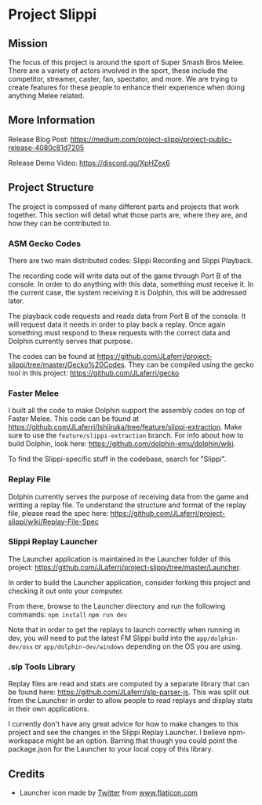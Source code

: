 # Project Slippi
## Mission
The focus of this project is around the sport of Super Smash Bros Melee. There are a variety of actors involved in the sport, these include the competitor, streamer, caster, fan, spectator, and more. We are trying to create features for these people to enhance their experience when doing anything Melee related.

## More Information
Release Blog Post: https://medium.com/project-slippi/project-public-release-4080c81d7205

Release Demo Video: https://discord.gg/XpHZex6

## Project Structure
The project is composed of many different parts and projects that work together. This section will detail what those parts are, where they are, and how they can be contributed to.

### ASM Gecko Codes
There are two main distributed codes: Slippi Recording and Slippi Playback. 

The recording code will write data out of the game through Port B of the console. In order to do anything with this data, something must receive it. In the current case, the system receiving it is Dolphin, this will be addressed later.

The playback code requests and reads data from Port B of the console. It will request data it needs in order to play back a replay. Once again something must respond to these requests with the correct data and Dolphin currently serves that purpose.

The codes can be found at https://github.com/JLaferri/project-slippi/tree/master/Gecko%20Codes. They can be compiled using the gecko tool in this project: https://github.com/JLaferri/gecko

### Faster Melee
I built all the code to make Dolphin support the assembly codes on top of Faster Melee. This code can be found at https://github.com/JLaferri/Ishiiruka/tree/feature/slippi-extraction. Make sure to use the `feature/slippi-extraction` branch. For info about how to build Dolphin, look here: https://github.com/dolphin-emu/dolphin/wiki.

To find the Slippi-specific stuff in the codebase, search for "Slippi".

### Replay File
Dolphin currently serves the purpose of receiving data from the game and writting a replay file. To understand the structure and format of the replay file, please read the spec here: https://github.com/JLaferri/project-slippi/wiki/Replay-File-Spec

### Slippi Replay Launcher
The Launcher application is maintained in the Launcher folder of this project: https://github.com/JLaferri/project-slippi/tree/master/Launcher.

In order to build the Launcher application, consider forking this project and checking it out onto your computer.

From there, browse to the Launcher directory and run the following commands:
`npm install`
`npm run dev`

Note that in order to get the replays to launch correctly when running in dev, you will need to put the latest FM Slippi build into the `app/dolphin-dev/osx` or `app/dolphin-dev/windows` depending on the OS you are using.

### .slp Tools Library
Replay files are read and stats are computed by a separate library that can be found here: https://github.com/JLaferri/slp-parser-js. This was split out from the Launcher in order to allow people to read replays and display stats in their own applications.

I currently don't have any great advice for how to make changes to this project and see the changes in the Slippi Replay Launcher. I believe npm-workspace might be an option. Barring that though you could point the package.json for the Launcher to your local copy of this library.

## Credits
* Launcher icon made by [Twitter](https://www.flaticon.com/authors/twitter) from www.flaticon.com
